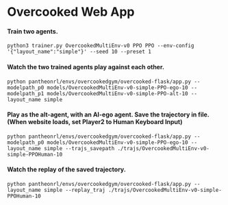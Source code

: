 # Overcooked Web App

#### Train two agents.
    python3 trainer.py OvercookedMultiEnv-v0 PPO PPO --env-config '{"layout_name":"simple"}' --seed 10 --preset 1

#### Watch the two trained agents play against each other.
    python pantheonrl/envs/overcookedgym/overcooked-flask/app.py --modelpath_p0 models/OvercookedMultiEnv-v0-simple-PPO-ego-10 --modelpath_p1 models/OvercookedMultiEnv-v0-simple-PPO-alt-10 --layout_name simple

#### Play as the alt-agent, with an AI-ego agent. Save the trajectory in file. (When website loads, set Player2 to Human Keyboard Input)
    python pantheonrl/envs/overcookedgym/overcooked-flask/app.py --modelpath_p0 models/OvercookedMultiEnv-v0-simple-PPO-ego-10 --layout_name simple --trajs_savepath ./trajs/OvercookedMultiEnv-v0-simple-PPOHuman-10

#### Watch the replay of the saved trajectory.
    python pantheonrl/envs/overcookedgym/overcooked-flask/app.py --layout_name simple --replay_traj ./trajs/OvercookedMultiEnv-v0-simple-PPOHuman-10